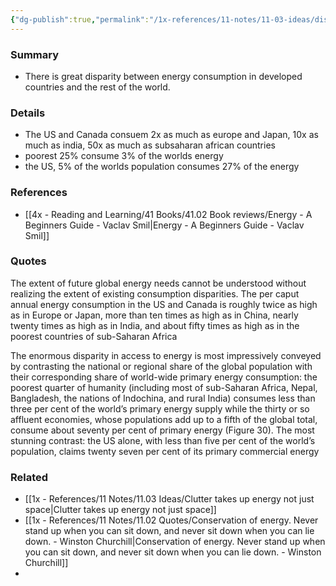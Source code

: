 ```yaml
---
{"dg-publish":true,"permalink":"/1x-references/11-notes/11-03-ideas/disparity-in-energy-consumption-between-countries/","title":"Disparity in energy consumption between countries","created":"2024-05-10T20:09:41.622+03:00","updated":"2024-05-10T20:18:57.771+03:00"}
---
```



### Summary
- There is great disparity between energy consumption in developed countries and the rest of the world.

### Details
- The US and Canada consuem 2x as much as europe and Japan, 10x as much as india, 50x as much as subsaharan african countries
- poorest 25% consume 3% of the worlds energy
- the US, 5% of the worlds population consumes 27% of the energy

### References
- [[4x - Reading and Learning/41 Books/41.02 Book reviews/Energy - A Beginners Guide - Vaclav Smil\|Energy - A Beginners Guide - Vaclav Smil]]

### Quotes
The extent of future global energy needs cannot be understood without realizing the extent of existing consumption disparities. The per caput annual energy consumption in the US and Canada is roughly twice as high as in Europe or Japan, more than ten times as high as in China, nearly twenty times as high as in India, and about fifty times as high as in the poorest countries of sub-Saharan Africa

The enormous disparity in access to energy is most impressively conveyed by contrasting the national or regional share of the global population with their corresponding share of world-wide primary energy consumption: the poorest quarter of humanity (including most of sub-Saharan Africa, Nepal, Bangladesh, the nations of Indochina, and rural India) consumes less than three per cent of the world’s primary energy supply while the thirty or so affluent economies, whose populations add up to a fifth of the global total, consume about seventy per cent of primary energy (Figure 30). The most stunning contrast: the US alone, with less than five per cent of the world’s population, claims twenty seven per cent of its primary commercial energy

### Related
- [[1x - References/11 Notes/11.03 Ideas/Clutter takes up energy not just space\|Clutter takes up energy not just space]]
- [[1x - References/11 Notes/11.02 Quotes/Conservation of energy. Never stand up when you can sit down, and never sit down when you can lie down. - Winston Churchill\|Conservation of energy. Never stand up when you can sit down, and never sit down when you can lie down. - Winston Churchill]]
- 